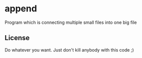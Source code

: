 # append
Program which is connecting multiple small files into one big file

## License
Do whatever you want. Just don't kill anybody with this code ;)
